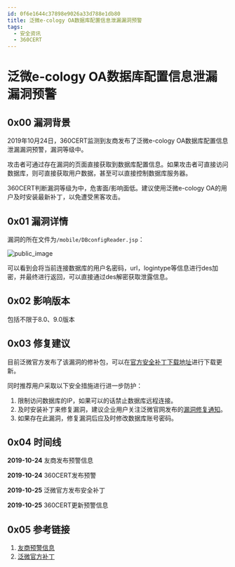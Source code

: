 ```yaml
---
id: 0f6e1644c37898e9026a33d788e1db80
title: 泛微e-cology OA数据库配置信息泄漏漏洞预警
tags: 
  - 安全资讯
  - 360CERT
---
```


# 泛微e-cology OA数据库配置信息泄漏漏洞预警

0x00 漏洞背景
---------


2019年10月24日，360CERT监测到友商发布了泛微e-cology OA数据库配置信息泄漏漏洞预警，漏洞等级中。


攻击者可通过存在漏洞的页面直接获取到数据库配置信息。如果攻击者可直接访问数据库，则可直接获取用户数据，甚至可以直接控制数据库服务器。


360CERT判断漏洞等级为中，危害面/影响面低。建议使用泛微e-cology OA的用户及时安装最新补丁，以免遭受黑客攻击。


0x01 漏洞详情
---------


漏洞的所在文件为`/mobile/DBconfigReader.jsp`：


![public_image](https://p403.ssl.qhimgs4.com/t0117bde8f78ad2326c.png)


可以看到会将当前连接数据库的用户名密码，url，logintype等信息进行des加密，并最终进行返回，可以直接通过des解密获取泄露信息。


0x02 影响版本
---------


包括不限于8.0、9.0版本


0x03 修复建议
---------


目前泛微官方发布了该漏洞的修补包，可以在[官方安全补丁下载地址](https://weaver.com.cn/cs/securityDownload.asp)进行下载更新。


同时推荐用户采取以下安全措施进行进一步防护：


1. 限制访问数据库的IP，如果可以的话禁止数据库远程连接。
2. 及时安装补丁来修复漏洞，建议企业用户关注泛微官网发布的[漏洞修复通知](https://www.weaver.com.cn)。
3. 如果存在此漏洞，修复漏洞后应及时修改数据库账号密码。


0x04 时间线
--------


**2019-10-24** 友商发布预警信息


**2019-10-24** 360CERT发布预警


**2019-10-25** 泛微官方发布安全补丁


**2019-10-25** 360CERT更新预警信息


0x05 参考链接
---------


1. [友商预警信息](https://mp.weixin.qq.com/s/rXufUqF4k1cw0gzC9CcpMQ)
2. [泛微官方补丁](https://weaver.com.cn/cs/securityDownload.asp)


